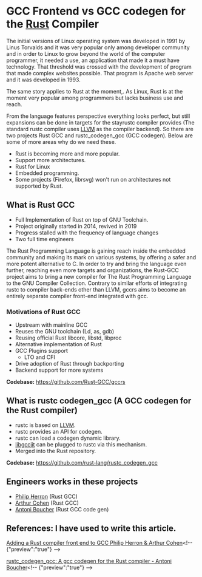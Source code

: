 # GCC Frontend vs GCC codegen for the  [Rust](https://github.com/rust-lang/rust) Compiler 

The initial versions of Linux operating system was developed in 1991 by Linus Torvalds and it was very popular only among developer community and in order to Linux to grow beyond the world of the computer programmer, it needed a use, an application that made it a must have technology. That threshold was crossed with the development of program that made complex websites possible. That program is Apache web server and it was developed in 1993.

The same story applies to Rust at the moment,. As Linux, Rust is at the moment very popular among programmers but lacks business use and reach.

From the language features perspective everything looks perfect, but still expansions can be done in targets for the stayrustc compiler provides (The standard rustc compiler uses [LLVM](https://github.com/llvm/llvm-project) as the compiler backend). So there are two projects Rust GCC and rustc_codegen_gcc (GCC codegen). Below are some of more areas why do we need these. 
* ﻿﻿Rust is becoming more and more popular.
* ﻿﻿Support more architectures.
* ﻿﻿Rust for Linux
* ﻿﻿Embedded programming.
* ﻿﻿Some projects (Firefox, librsvg) won't run on architectures not supported by Rust.

## What is Rust GCC
* ﻿﻿Full Implementation of Rust on top of GNU Toolchain. 
* Project originally started in 2014, revived in 2019
* ﻿﻿Progress stalled with the frequency of language changes
* Two full time engineers

The Rust Programming Language is gaining reach inside the embedded community and making its mark on various systems, by offering a safer and more potent alternative to C. In order to try and bring the language even further, reaching even more targets and organizations, the Rust-GCC project aims to bring a new compiler for The Rust Programming Language to the GNU Compiler Collection. Contrary to similar efforts of integrating rustc to compiler back-ends other than LLVM, gccrs aims to become an entirely separate compiler front-end integrated with gcc.

### Motivations of Rust GCC
* ﻿﻿Upstream with mainline GCC
* Reuses the GNU toolchain (Ld, as, gdb)
* Reusing official Rust libcore, libstd, libproc
* Alternative implementation of Rust
* GCC Plugins support
  * LTO and CFI
* Drive adoption of Rust through backporting
* Backend support for more systems

**Codebase:**  https://github.com/Rust-GCC/gccrs

## What is rustc codegen_gcc (A GCC codegen for the Rust compiler)
* ﻿﻿rustc is based on [LLVM](https://github.com/llvm/llvm-project).
* rustc provides an API for codegen.
* rustc can load a codegen dynamic library.
* [libgccjit](https://gcc.gnu.org/onlinedocs/jit/) can be plugged to rustc via this mechanism.
* Merged into the Rust repository.

**Codebase:** https://github.com/rust-lang/rustc_codegen_gcc

## Engineers works in these projects
* [Philip Herron](https://github.com/philberty) (Rust GCC)
* [Arthur Cohen](https://github.com/CohenArthur) (Rust GCC)
* [Antoni Boucher](https://github.com/antoyo) (Rust GCC code gen)

## References: I have used to write this article.
[Adding a Rust compiler front end to GCC Philip Herron & Arthur Cohen](https://youtu.be/R8Pr21nlhig?si=E9_Jit_g6E1g3J9U "https://youtu.be/R8Pr21nlhig?si=E9_Jit_g6E1g3J9U")<!-- {"preview":"true"} -->

[rustc_codegen_gcc: A gcc codegen for the Rust compiler - Antoni Boucher](https://youtu.be/oLG-uijW1X0?si=9_DJaJrJwEI1T0Yc "https://youtu.be/oLG-uijW1X0?si=9_DJaJrJwEI1T0Yc")<!-- {"preview":"true"} -->


